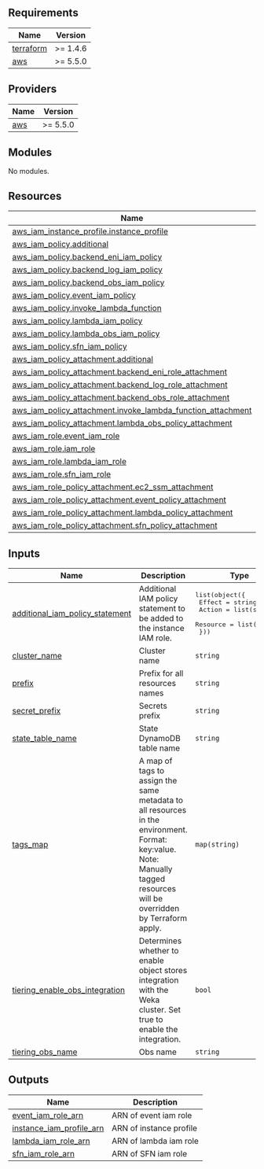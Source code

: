 <!-- BEGIN_TF_DOCS -->
## Requirements

| Name | Version |
|------|---------|
| <a name="requirement_terraform"></a> [terraform](#requirement\_terraform) | >= 1.4.6 |
| <a name="requirement_aws"></a> [aws](#requirement\_aws) | >= 5.5.0 |

## Providers

| Name | Version |
|------|---------|
| <a name="provider_aws"></a> [aws](#provider\_aws) | >= 5.5.0 |

## Modules

No modules.

## Resources

| Name | Type |
|------|------|
| [aws_iam_instance_profile.instance_profile](https://registry.terraform.io/providers/hashicorp/aws/latest/docs/resources/iam_instance_profile) | resource |
| [aws_iam_policy.additional](https://registry.terraform.io/providers/hashicorp/aws/latest/docs/resources/iam_policy) | resource |
| [aws_iam_policy.backend_eni_iam_policy](https://registry.terraform.io/providers/hashicorp/aws/latest/docs/resources/iam_policy) | resource |
| [aws_iam_policy.backend_log_iam_policy](https://registry.terraform.io/providers/hashicorp/aws/latest/docs/resources/iam_policy) | resource |
| [aws_iam_policy.backend_obs_iam_policy](https://registry.terraform.io/providers/hashicorp/aws/latest/docs/resources/iam_policy) | resource |
| [aws_iam_policy.event_iam_policy](https://registry.terraform.io/providers/hashicorp/aws/latest/docs/resources/iam_policy) | resource |
| [aws_iam_policy.invoke_lambda_function](https://registry.terraform.io/providers/hashicorp/aws/latest/docs/resources/iam_policy) | resource |
| [aws_iam_policy.lambda_iam_policy](https://registry.terraform.io/providers/hashicorp/aws/latest/docs/resources/iam_policy) | resource |
| [aws_iam_policy.lambda_obs_iam_policy](https://registry.terraform.io/providers/hashicorp/aws/latest/docs/resources/iam_policy) | resource |
| [aws_iam_policy.sfn_iam_policy](https://registry.terraform.io/providers/hashicorp/aws/latest/docs/resources/iam_policy) | resource |
| [aws_iam_policy_attachment.additional](https://registry.terraform.io/providers/hashicorp/aws/latest/docs/resources/iam_policy_attachment) | resource |
| [aws_iam_policy_attachment.backend_eni_role_attachment](https://registry.terraform.io/providers/hashicorp/aws/latest/docs/resources/iam_policy_attachment) | resource |
| [aws_iam_policy_attachment.backend_log_role_attachment](https://registry.terraform.io/providers/hashicorp/aws/latest/docs/resources/iam_policy_attachment) | resource |
| [aws_iam_policy_attachment.backend_obs_role_attachment](https://registry.terraform.io/providers/hashicorp/aws/latest/docs/resources/iam_policy_attachment) | resource |
| [aws_iam_policy_attachment.invoke_lambda_function_attachment](https://registry.terraform.io/providers/hashicorp/aws/latest/docs/resources/iam_policy_attachment) | resource |
| [aws_iam_policy_attachment.lambda_obs_policy_attachment](https://registry.terraform.io/providers/hashicorp/aws/latest/docs/resources/iam_policy_attachment) | resource |
| [aws_iam_role.event_iam_role](https://registry.terraform.io/providers/hashicorp/aws/latest/docs/resources/iam_role) | resource |
| [aws_iam_role.iam_role](https://registry.terraform.io/providers/hashicorp/aws/latest/docs/resources/iam_role) | resource |
| [aws_iam_role.lambda_iam_role](https://registry.terraform.io/providers/hashicorp/aws/latest/docs/resources/iam_role) | resource |
| [aws_iam_role.sfn_iam_role](https://registry.terraform.io/providers/hashicorp/aws/latest/docs/resources/iam_role) | resource |
| [aws_iam_role_policy_attachment.ec2_ssm_attachment](https://registry.terraform.io/providers/hashicorp/aws/latest/docs/resources/iam_role_policy_attachment) | resource |
| [aws_iam_role_policy_attachment.event_policy_attachment](https://registry.terraform.io/providers/hashicorp/aws/latest/docs/resources/iam_role_policy_attachment) | resource |
| [aws_iam_role_policy_attachment.lambda_policy_attachment](https://registry.terraform.io/providers/hashicorp/aws/latest/docs/resources/iam_role_policy_attachment) | resource |
| [aws_iam_role_policy_attachment.sfn_policy_attachment](https://registry.terraform.io/providers/hashicorp/aws/latest/docs/resources/iam_role_policy_attachment) | resource |

## Inputs

| Name | Description | Type | Default | Required |
|------|-------------|------|---------|:--------:|
| <a name="input_additional_iam_policy_statement"></a> [additional\_iam\_policy\_statement](#input\_additional\_iam\_policy\_statement) | Additional IAM policy statement to be added to the instance IAM role. | <pre>list(object({<br>    Effect   = string<br>    Action   = list(string)<br>    Resource = list(string)<br>  }))</pre> | `null` | no |
| <a name="input_cluster_name"></a> [cluster\_name](#input\_cluster\_name) | Cluster name | `string` | n/a | yes |
| <a name="input_prefix"></a> [prefix](#input\_prefix) | Prefix for all resources names | `string` | `"weka"` | no |
| <a name="input_secret_prefix"></a> [secret\_prefix](#input\_secret\_prefix) | Secrets prefix | `string` | n/a | yes |
| <a name="input_state_table_name"></a> [state\_table\_name](#input\_state\_table\_name) | State DynamoDB table name | `string` | n/a | yes |
| <a name="input_tags_map"></a> [tags\_map](#input\_tags\_map) | A map of tags to assign the same metadata to all resources in the environment. Format: key:value. Note: Manually tagged resources will be overridden by Terraform apply. | `map(string)` | `{}` | no |
| <a name="input_tiering_enable_obs_integration"></a> [tiering\_enable\_obs\_integration](#input\_tiering\_enable\_obs\_integration) | Determines whether to enable object stores integration with the Weka cluster. Set true to enable the integration. | `bool` | `false` | no |
| <a name="input_tiering_obs_name"></a> [tiering\_obs\_name](#input\_tiering\_obs\_name) | Obs name | `string` | n/a | yes |

## Outputs

| Name | Description |
|------|-------------|
| <a name="output_event_iam_role_arn"></a> [event\_iam\_role\_arn](#output\_event\_iam\_role\_arn) | ARN of event iam role |
| <a name="output_instance_iam_profile_arn"></a> [instance\_iam\_profile\_arn](#output\_instance\_iam\_profile\_arn) | ARN of instance profile |
| <a name="output_lambda_iam_role_arn"></a> [lambda\_iam\_role\_arn](#output\_lambda\_iam\_role\_arn) | ARN of lambda iam role |
| <a name="output_sfn_iam_role_arn"></a> [sfn\_iam\_role\_arn](#output\_sfn\_iam\_role\_arn) | ARN of SFN iam role |
<!-- END_TF_DOCS -->
